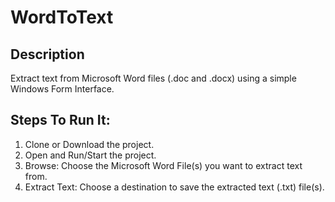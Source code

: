 # WordToText

## Description

Extract text from Microsoft Word files (.doc and .docx) using a simple Windows Form Interface.

## Steps To Run It: 
<ol>
  <li>Clone or Download the project.</li>
  <li>Open and Run/Start the project.</li>
  <li>Browse: Choose the Microsoft Word File(s) you want to extract text from.</li>
  <li>Extract Text: Choose a destination to save the extracted text (.txt) file(s).</li>
</ol>
